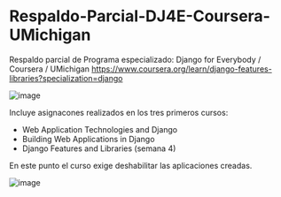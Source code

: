 # Respaldo-Parcial-DJ4E-Coursera-UMichigan
Respaldo parcial de Programa especializado: Django for Everybody / Coursera / UMichigan 
https://www.coursera.org/learn/django-features-libraries?specialization=django 

![image](https://user-images.githubusercontent.com/29576337/211180273-3bbf9fc1-ee54-4733-bdc2-f5c9565aa66d.png)

Incluye asignacones realizados en los tres primeros cursos:

- Web Application Technologies and Django
- Building Web Applications in Django
- Django Features and Libraries (semana 4)

En este punto el curso exige deshabilitar las aplicaciones creadas.

![image](https://user-images.githubusercontent.com/29576337/211180353-1d9f8df5-ca89-4838-bb2f-6d1d428f0ccc.png)
